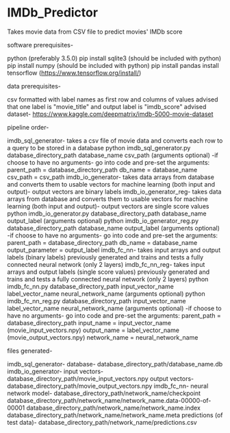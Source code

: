 # IMDb_Predictor
Takes movie data from CSV file to predict movies' IMDb score

software prerequisites- 

python (preferably 3.5.0)
pip install sqlite3 (should be included with python)
pip install numpy (should be included with python)
pip install pandas
install tensorflow (https://www.tensorflow.org/install/)

data prerequisites-

csv formatted with label names as first row and columns of values
advised that one label is "movie_title" and output label is "imdb_score"
advised dataset- https://www.kaggle.com/deepmatrix/imdb-5000-movie-dataset

pipeline order-

imdb_sql_generator- takes a csv file of movie data and converts each row to a query to be stored in a database
	python imdb_sql_generator.py database_directory_path database_name csv_path (arguments optional)
	-if choose to have no arguments- go into code and pre-set the arguments:
	parent_path = database_directory_path
	db_name = database_name
	csv_path = csv_path
imdb_io_generator- takes data arrays from database and converts them to usable vectors for machine learning (both input and output)- output vectors are binary labels
imdb_io_generator_reg- takes data arrays from database and converts them to usable vectors for machine learning (both input and output)- output vectors are single score values
	python imdb_io_generator.py database_directory_path database_name output_label (arguments optional)
	python imdb_io_generator_reg.py database_directory_path database_name output_label (arguments optional)
	-if choose to have no arguments- go into code and pre-set the arguments:
	parent_path = database_directory_path
	db_name = database_name
	output_parameter = output_label
imdb_fc_nn- takes input arrays and output labels (binary labels) previously generated and trains and tests a fully connected neural network (only 2 layers)
imdb_fc_nn_reg- takes input arrays and output labels (single score values) previously generated and trains and tests a fully connected neural network (only 2 layers)
	python imdb_fc_nn.py database_directory_path input_vector_name label_vector_name neural_network_name (arguments optional)
	python imdb_fc_nn_reg.py database_directory_path input_vector_name label_vector_name neural_network_name (arguments optional)
	-if choose to have no arguments- go into code and pre-set the arguments:
	parent_path = database_directory_path
	input_name = input_vector_name (movie_input_vectors.npy)
	output_name = label_vector_name (movie_output_vectors.npy)
	network_name = neural_network_name
	
files generated-

imdb_sql_generator-
	database- database_directory_path/database_name.db
imdb_io_generator-
	input vectors- database_directory_path/movie_input_vectors.npy
	output vectors- database_directory_path/movie_output_vectors.npy
imdb_fc_nn-
	neural network model- 
		database_directory_path/network_name/checkpoint
		database_directory_path/network_name/network_name.data-00000-of-00001
		database_directory_path/network_name/network_name.index
		database_directory_path/network_name/network_name.meta
	predictions (of test data)- 
		database_directory_path/network_name/predictions.csv

